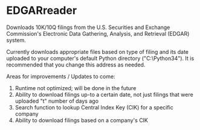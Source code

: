 # EDGARreader
Downloads 10K/10Q filings from the U.S. Securities and Exchange Commission's Electronic Data Gathering, Analysis, and Retrieval (EDGAR) system.

Currently downloads appropriate files based on type of filing and its date uploaded to your computer's default Python directory ("C:\Python34\"). It is recommended that you change this address as needed.

Areas for improvements / Updates to come:
  1. Runtime not optimized; will be done in the future
  2. Ability to download filings up-to a certain date, not just filings that were uploaded "t" number of days ago
  3. Search function to lookup Central Index Key (CIK) for a specific company
  4. Ability to download  filings based on a company's CIK
